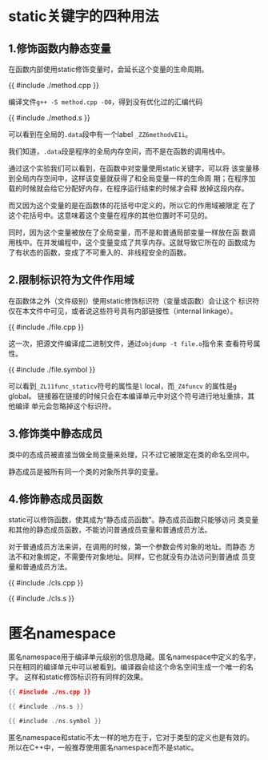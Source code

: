 # static关键字的四种用法

## 1.修饰函数内静态变量

在函数内部使用static修饰变量时，会延长这个变量的生命周期。

{{ #include ./method.cpp }}

编译文件`g++ -S method.cpp -O0`，得到没有优化过的汇编代码

{{ #include ./method.s }}

可以看到在全局的`.data`段中有一个label `_ZZ6methodvE1i`。

我们知道，`.data`段是程序的全局内存空间，而不是在函数的调用栈中。

通过这个实验我们可以看到，在函数中对变量使用static关键字，可以将
该变量移到全局内存空间中，这样该变量就获得了和全局变量一样的生命周
期；在程序加载的时候就会给它分配好内存，在程序运行结束的时候才会释
放掉这段内存。

而又因为这个变量的是在函数体的花括号中定义的，所以它的作用域被限定
在了这个花括号中。这意味着这个变量在程序的其他位置时不可见的。

同时，因为这个变量被放在了全局变量，而不是和普通局部变量一样放在函
数调用栈中。在并发编程中，这个变量变成了共享内存。这就导致它所在的
函数成为了有状态的函数，变成了不可重入的、非线程安全的函数。

## 2.限制标识符为文件作用域

在函数体之外（文件级别）使用static修饰标识符（变量或函数）会让这个
标识符仅在本文件中可见，或者说这些符号具有内部链接性（internal 
linkage）。

{{ #include ./file.cpp }}

这一次，把源文件编译成二进制文件，通过`objdump -t file.o`指令来
查看符号属性。

{{ #include ./file.symbol }}

可以看到`_ZL11func_staticv`符号的属性是`l` local，而`_Z4funcv`
的属性是`g` global。
链接器在链接的时候只会在本编译单元中对这个符号进行地址重排，其他编译
单元会忽略掉这个标识符。

## 3.修饰类中静态成员

类中的态成员被直接当做全局变量来处理，只不过它被限定在类的命名空间中。

静态成员是被所有同一个类的对象所共享的变量。

## 4.修饰静态成员函数

static可以修饰函数，使其成为“静态成员函数”。静态成员函数只能够访问
类变量和其他的静态成员函数，不能访问普通成员变量和普通成员方法。

对于普通成员方法来讲，在调用的时候，第一个参数会传对象的地址。而静态
方法不和对象绑定，不需要传对象地址。同样，它也就没有办法访问到普通成
员变量和普通成员方法。

{{ #include ./cls.cpp }}

{{ #include ./cls.s }}

# 匿名namespace

匿名namespace用于编译单元级别的信息隐藏。匿名namespace中定义的名字，
只在相同的编译单元中可以被看到。编译器会给这个命名空间生成一个唯一的名字。
这样和static修饰标识符有同样的效果。

```cpp
{{ #include ./ns.cpp }}
```

```c
{{ #include ./ns.s }}
```

```c
{{ #include ./ns.symbol }}
```

匿名namespace和static不太一样的地方在于，它对于类型的定义也是有效的。
所以在C++中，一般推荐使用匿名namespace而不是static。
